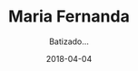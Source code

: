 ---
title: Maria Fernanda
subtitle: "Batizado…"
layout: default
modal-id: 27
date: 2018-04-04
img: "maria_fernanda_batizado-893x272.jpg"
thumbnail: "maria_fernanda_batizado-893x272.jpg"
alt: image-alt
project-date: April 2014
client: Start Bootstrap
category: Web Development
description: "

Batizado de Maria Fernanda.

"

---